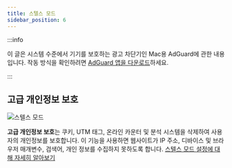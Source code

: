```yaml
---
title: 스텔스 모드
sidebar_position: 6
---
```


:::info

이 글은 시스템 수준에서 기기를 보호하는 광고 차단기인 Mac용 AdGuard에 관한 내용입니다. 작동 방식을 확인하려면 [AdGuard 앱을 다운로드](https://agrd.io/download-kb-adblock)하세요.

:::

## 고급 개인정보 보호

![스텔스 모드](https://cdn.adtidy.org/content/kb/ad_blocker/mac/stealth.png)

**고급 개인정보 보호**는 쿠키, UTM 태그, 온라인 카운터 및 분석 시스템을 삭제하여 사용자의 개인정보를 보호합니다. 이 기능을 사용하면 웹사이트가 IP 주소, 디바이스 및 브라우저 매개변수, 검색어, 개인 정보를 수집하지 못하도록 합니다. [스텔스 모드 설정에 대해 자세히 알아보기](/general/stealth-mode)
